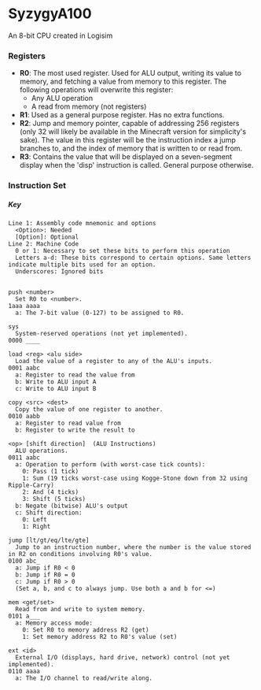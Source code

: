 # SyzygyA100
An 8-bit CPU created in Logisim  
  
### Registers
* __R0__: The most used register. Used for ALU output, writing its value to memory, and fetching a value from memory to this register. The following operations will overwrite this register:
  * Any ALU operation
  * A read from memory (not registers)
* __R1__: Used as a general purpose register. Has no extra functions.
* __R2__: Jump and memory pointer, capable of addressing 256 registers (only 32 will likely be available in the Minecraft version for simplicity's sake). The value in this register will be the instruction index a jump branches to, and the index of memory that is written to or read from.
* __R3__: Contains the value that will be displayed on a seven-segment display when the 'disp' instruction is called. General purpose otherwise.
  
  
### Instruction Set
##### Key
```
Line 1: Assembly code mnemonic and options
  <Option>: Needed
  [Option]: Optional
Line 2: Machine Code
  0 or 1: Necessary to set these bits to perform this operation
  Letters a-d: These bits correspond to certain options. Same letters indicate multiple bits used for an option.
  Underscores: Ignored bits
```
```

push <number>
  Set R0 to <number>.
1aaa aaaa
  a: The 7-bit value (0-127) to be assigned to R0.

sys
  System-reserved operations (not yet implemented).
0000 ____

load <reg> <alu side>
  Load the value of a register to any of the ALU's inputs.
0001 aabc
  a: Register to read the value from
  b: Write to ALU input A
  c: Write to ALU input B

copy <src> <dest>
  Copy the value of one register to another.
0010 aabb
  a: Register to read value from
  b: Register to write the result to
  
<op> [shift direction]  (ALU Instructions)
  ALU operations.
0011 aabc
  a: Operation to perform (with worst-case tick counts):
    0: Pass (1 tick)
    1: Sum (19 ticks worst-case using Kogge-Stone down from 32 using Ripple-Carry)
    2: And (4 ticks)
    3: Shift (5 ticks)
  b: Negate (bitwise) ALU's output
  c: Shift direction:
    0: Left
    1: Right

jump [lt/gt/eq/lte/gte]
  Jump to an instruction number, where the number is the value stored in R2 on conditions involving R0's value.
0100 abc_
  a: Jump if R0 < 0
  b: Jump if R0 = 0
  c: Jump if R0 > 0
  (Set a, b, and c to always jump. Use both a and b for <=)

mem <get/set>
  Read from and write to system memory.
0101 a___
  a: Memory access mode:
    0: Set R0 to memory address R2 (get)
    1: Set memory address R2 to R0's value (set)

ext <id>
  External I/O (displays, hard drive, network) control (not yet implemented).
0110 aaaa
  a: The I/O channel to read/write along.
```
